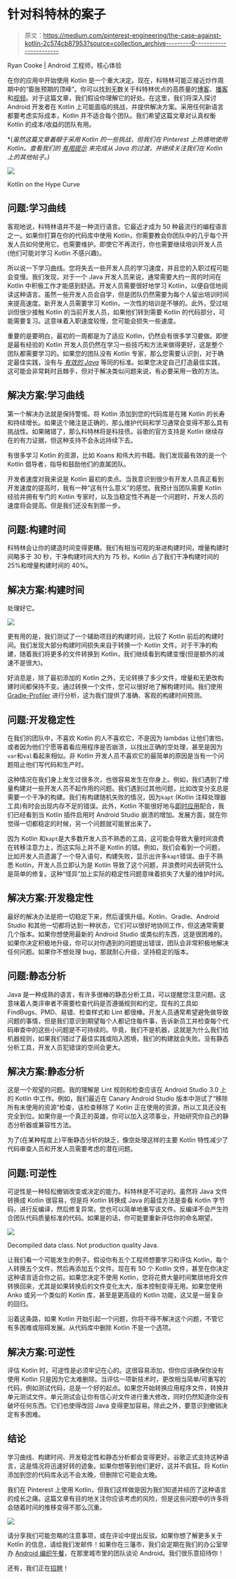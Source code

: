# 针对科特林的案子

> 原文：<https://medium.com/pinterest-engineering/the-case-against-kotlin-2c574cb87953?source=collection_archive---------0----------------------->

Ryan Cooke | Android 工程师，核心体验

在你的应用中开始使用 Kotlin 是一个重大决定。现在，科特林可能正接近炒作周期中的“膨胀预期的顶峰”。你可以找到无数关于科特林优点的高质量的[博客](/@Pinterest_Engineering/kotlin-for-grumpy-java-developers-8e90875cb6ab)、[播客](http://talkingkotlin.com/kotlin-at-pinterest-with-christina-lee/)和[视频](https://www.youtube.com/watch?v=fPzxfeDJDzY)。对于这篇文章，我们假设你理解它的好处。在这里，我们将深入探讨 Android 开发者在 Kotlin 上可能面临的挑战，并提供解决方案。采用任何新语言都要考虑实际成本，Kotlin 并不适合每个团队。我们希望这篇文章对认真权衡 Kotlin 的成本/收益的团队有用。

*(*虽然这篇文章着眼于采用 Kotlin 的一些挑战，但我们在 Pinterest 上热情地使用 Kotlin。查看我们的* [*有用提示*](/@Pinterest_Engineering/kotlin-for-grumpy-java-developers-8e90875cb6ab) *来完成从 Java 的过渡，并继续关注我们在 Kotlin 上的其他帖子。)*

![](img/dc0f24f94726b16a03780fc82739caf4.png)

Kotlin on the Hype Curve

## **问题:学习曲线**

客观地说，科特林语并不是一种流行语言。它最近才成为 50 种最流行的编程语言之一。如果你打算在你的代码库中使用 Kotlin，你需要教会你团队中的几乎每个开发人员如何使用它。也需要维护。即使它不再流行，你也需要继续培训开发人员(他们可能对学习 Kotlin 不感兴趣)。

所以说一下学习曲线。您将失去一些开发人员的学习速度，并且您的入职过程可能会变慢。我们发现，对于一个 Java 开发人员来说，通常需要大约一周的时间在 Kotlin 中积极工作才能感到舒适。开发人员需要很好地学习 Kotlin，以便自信地阅读这种语言。虽然一些开发人员会自学，但是团队仍然需要为每个人留出培训时间来提高速度。新开发人员需要学习 Kotlin，一次性的培训是不够的。此外，受过培训但很少接触 Kotlin 的当前开发人员，如果他们转到需要 Kotlin 的代码部分，可能需要复习。这意味着入职速度较慢，您可能会损失一些速度。

重要的是要明白，最初的一周都是为了适应 Kotlin，仍然会有很多学习要做。即使是最有经验的 Kotlin 开发人员仍然在学习一些技巧和方法来做得更好，这是整个团队都需要学习的。如果您的团队没有 Kotlin 专家，那么您需要认识到，对于确定最佳实践，没有与 [*有效的 Java*](https://www.amazon.com/Effective-Java-2nd-Joshua-Bloch/dp/0321356683) 等同的标准。如果您决定自己打造最佳实践，这可能会非常耗时且棘手，但对于解决类似问题来说，有必要采用一致的方法。

## **解决方案:学习曲线**

第一个解决办法就是保持警惕。将 Kotlin 添加到您的代码库是在赌 Kotlin 的长寿和持续增长。如果这个赌注是正确的，那么维护代码和学习通常会变得不那么具有挑战性。如果赌错了，那么科特林将是科技债。谷歌的官方支持是 Kotlin 继续存在的有力证据，但这种支持不会永远持续下去。

有很多学习 Kotlin 的资源，比如 Koans 和伟大的书籍。我们发现最有效的是一个 Kotlin 倡导者，指导和鼓励他们的直属团队。

开发者速度对我来说是 Kotlin 最初的卖点。当我意识到很少有开发人员真正看到开发速度的提高时，我有一种“这有什么意义”的感觉。我预计当团队需要 Kotlin 经验并拥有专门的 Kotlin 专家时，以及当稳定性不再是一个问题时，开发人员的速度将会提高。但是我们还没有到那一步。

## **问题:构建时间**

科特林会让你的建造时间变得更糟。我们有相当可观的渐进构建时间，增量构建时间略多于 30 秒，干净构建时间大约为 75 秒。Kotlin 占了我们干净构建时间的 25%和增量构建时间的 40%。

## **解决方案:构建时间**

处理好它。

![](img/a5fc5dd1e9044d99a7a02602d2b3eaeb.png)

更有用的是，我们测试了一个辅助项目的构建时间，比较了 Kotlin 前后的构建时间。我们发现大部分构建时间损失来自于转换一个 Kotlin 文件。对于干净的构建，随着我们将更多的文件转换到 Kotlin，我们继续看到构建变慢(但是额外的减速不是很大)。

好消息是，除了最初添加的 Kotlin 之外，无论转换了多少文件，增量和无更改构建时间都保持不变。通过转换一个文件，您可以很好地了解构建时间。我们使用 [Gradle-Profiler](https://github.com/gradle/gradle-profiler) 进行分析，这为我们提供了准确、客观的构建时间预测。

## **问题:开发稳定性**

在我们的团队中，不喜欢 Kotlin 的人不喜欢它，不是因为 lambdas 让他们害怕，或者因为他们宁愿等着看应用程序是否崩溃，以找出正确的空处理，甚至是因为`var`和`val`看起来相似。非 Kotlin 开发人员不喜欢它的最简单的原因是当有一个问题阻止他们写代码和生产时。

这种情况在我们身上发生过很多次，也很容易发生在你身上。例如，我们遇到了增量构建对一些开发人员不起作用的问题。我们遇到过其他问题，比如改变分支总是需要一个干净的构建。我们有构建随机失败的情况，因为`kapt` (Kotlin 注释处理器工具)有时会出现内存不足的错误。此外，Kotlin 不能很好地与[即时应用](https://developer.android.com/studio/preview/kotlin-issues.html)配合，我们已经看到当 Kotlin 插件启用时 Android Studio 崩溃的增加。发展方面，就在你觉得一切都稳定的时候，另一个问题就可能冒出来了。

因为 Kotlin 和`kapt`是大多数开发人员不熟悉的工具，这可能会导致大量时间浪费在转移注意力上，而这实际上并不是 Kotlin 的错。例如，我们会看到一个问题，比如开发人员遗漏了一个导入语句，构建失败，显示出许多`kapt`错误。由于不熟悉 Kotlin，开发人员立即认为是 Kotlin 导致了这个问题，并浪费时间去研究什么是简单的修复。这种“怪异”加上实际的稳定性问题意味着损失了大量的维护时间。

## **解决方案:开发稳定性**

最好的解决办法是把一切稳定下来，然后谨慎升级。Kotlin、Gradle、Android Studio 和其他一切都将达到一种状态，它们可以很好地协同工作，但这通常需要几个版本。如果你想使用最新的 Android Studio 或类似的东西，这是很困难的。如果你决定积极地升级，你可以对你遇到的问题提出错误，团队会非常积极地解决任何问题。如果你不想处理 bug，那就耐心升级，坚持稳定的版本。

## **问题:静态分析**

Java 是一种成熟的语言，有许多很棒的静态分析工具，可以提醒您注意问题。这意味着人类评审者不需要检查代码是否遵循规则和约定。现有的工具如 FindBugs、PMD、易错、检查样式和 Lint 都很棒。开发人员通常希望避免做导致问题的事情，但是我们意识到期望每个人都记住每件事，告诉新员工并检查每个代码审查中的这些小问题是不可持续的。毕竟，我们不是机器，这就是为什么我们给机器规则，如果我们错过了最佳实践或陷入困境，我们的构建就会失败。没有静态分析工具，开发人员犯错误的空间会更大。

## **解决方案:静态分析**

这是一个观望的问题。我的理解是 Lint 规则和检查应该在 Android Studio 3.0 上的 Kotlin 中工作。例如，我们最近在 Canary Android Studio 版本中测试了“移除所有未使用的资源”检查，该检查移除了 Kotlin 正在使用的资源，所以工具还没有完全到位。如果你是一个真正的英雄，你可以加入这项事业，开始研究你自己的静态分析器或兼容性方法。

为了(在某种程度上)平衡静态分析的缺乏，像空处理这样的主要 Kotlin 特性减少了代码审查人员和开发人员需要考虑的潜在问题。

## **问题:可逆性**

可逆性是一种轻松撤销改变或决定的能力。科特林是不可逆的。虽然将 Java 文件转换成 Kotlin 很容易，但是将 Kotlin 转换成 Java 的最佳方法是查看 Kotlin 字节码，进行反编译，然后修复异常。您也可以简单地重写该文件。反编译不会产生符合团队代码质量标准的代码。如果是的话，你可能要重新评估你的命名期望。

![](img/a1261219c0f5a6973ae7377f74e8f5d7.png)

Decompiled data class. Not production quality Java.

让我们看一个可能发生的例子。假设你有五个工程师想要学习和评估 Kotlin，每个人转换五个文件，然后再添加五个文件。现在有 50 个 Kotlin 文件，甚至在你决定这种语言适合你之前。如果您决定不使用 Kotlin，您将花费大量时间繁琐地将文件转换回来，尤其是如果转换后的文件变化太大，版本控制变得无用。如果您使用 Anko 或另一个类似的 Kotlin 库，甚至是更高级的 Kotlin 功能，这又是一层复杂的回归。

沿着这条路，如果 Kotlin 开始引起一个问题，你将不得不解决这个问题，不管它有多困难或阻碍发展。从代码库中删除 Kotlin 不是一个选项。

## **解决方案:可逆性**

评估 Kotlin 时，可逆性是必须牢记在心的。这很容易添加，但你应该确保你没有使用 Kotlin 只是因为它太难删除。当评估一项新技术时，更改相当简单/可重写的代码，例如测试代码，总是一个好的起点。如果您开始转换应用程序文件，转换井单元测试文件。单元测试会让你有信心对文件进行重大修改，同时仍然知道你没有破坏任何东西。它们也使得改回 Java 变得更加容易。除此之外，要意识到撤销决定有多困难。

## **结论**

学习曲线、构建时间、开发稳定性和静态分析都会变得更好。谷歌正式支持这种语言，这是情况将迅速好转的迹象。如果你想等到他们更好，这并不疯狂。将 Kotlin 添加到您的代码库永远不会太晚，但删除它可能会太晚。

我们在 Pinterest 上使用 Kotlin，但我们这样做是因为我们知道并经历了这种语言的成长之痛。这篇文章有目的地关注你应该考虑的风险，但是这些问题中的许多将会随着时间的推移变得不那么沉重。

![](img/c2e708437034ef3a06c845ca00e483ca.png)

请分享我们可能忽略的注意事项，或在评论中提出反驳。如果你想了解更多关于 Kotlin 的信息，请给我们发邮件！如果你在三藩市，我们会定期在我们的办公室举办 [Android 编织午餐](https://www.eventbrite.com/e/android-knit-tickets-36444264777)，在那里城市里的团队谈论 Android。我们很乐意招待你！

还有，我们正在[招聘](https://careers.pinterest.com/careers/details/android-engineer_san-francisco_3879)！